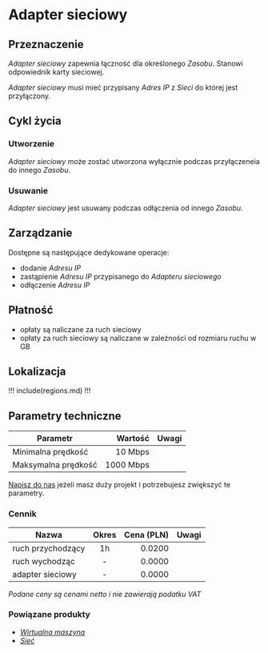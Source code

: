# Adapter sieciowy

## Przeznaczenie

*Adapter sieciowy* zapewnia łączność dla określonego *Zasobu*. Stanowi odpowiednik karty sieciowej.

*Adapter sieciowy* musi mieć przypisany *Adres IP* z *Sieci* do której jest przyłączony.

## Cykl życia

### Utworzenie

*Adapter sieciowy* może zostać utworzona wyłącznie podczas przyłączeneia do innego *Zasobu*.

### Usuwanie

*Adapter sieciowy* jest usuwany podczas odłączenia od innego *Zasobu*.

## Zarządzanie

Dostępne są następujące dedykowane operacje:

 * dodanie *Adresu IP*
 * zastąpienie *Adresu IP* przypisanego do *Adapteru sieciowego*
 * odłączenie *Adresu IP*

## Płatność

 * opłaty są naliczane za ruch sieciowy
 * opłaty za ruch sieciowy są naliczane w zależności od rozmiaru ruchu w GB

## Lokalizacja

!!! include(regions.md) !!!

## Parametry techniczne

Parametr            | Wartość   | Uwagi
------------------- | --------: | ---
Minimalna prędkość  |   10 Mbps |
Maksymalna prędkość | 1000 Mbps |

[Napisz do nas](/about-us/contact.md) jeżeli masz duży projekt i potrzebujesz zwiększyć te parametry.

### Cennik

Nazwa                       | Okres  | Cena (PLN) | Uwagi
--------------------------- | :----: | ---------: | :----:
ruch przychodzący           |   1h   |     0.0200 | 
ruch wychodząc              |   -    |     0.0000 | 
adapter sieciowy            |   -    |     0.0000 | 

*Podane ceny są cenami netto i nie zawierają podatku VAT*

### Powiązane produkty

* *[Wirtualna maszyna]()*
* *[Sieć]()*
